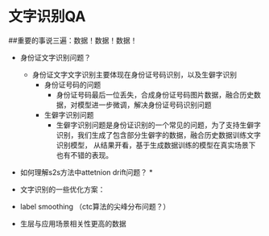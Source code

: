 # 文字识别QA

##重要的事说三遍：数据！数据！数据！

* 身份证文字识别问题？
    * 身份证文字文字识别主要体现在身份证号码识别，以及生僻字识别
      * 身份证号码的问题
        * 身份证号码最后一位丢失，合成身份证号码图片数据，融合历史数据，对模型进一步微调，解决身份证号码识别问题
      * 生僻字识别问题
        * 生僻字识别问题是身份证识别的一个常见的问题，为了支持生僻字识别，我们生成了包含部分生僻字的数据，融合历史数据训练文字识别模型，
          从结果开看，基于生成数据训练的模型在真实场景下也有不错的表现。
          
* 如何理解s2s方法中attetnion drift问题？
  * 
    
* 文字识别的一些优化方案：
 * label smoothing （ctc算法的尖峰分布问题？）
 * 生层与应用场景相关性更高的数据
 
   